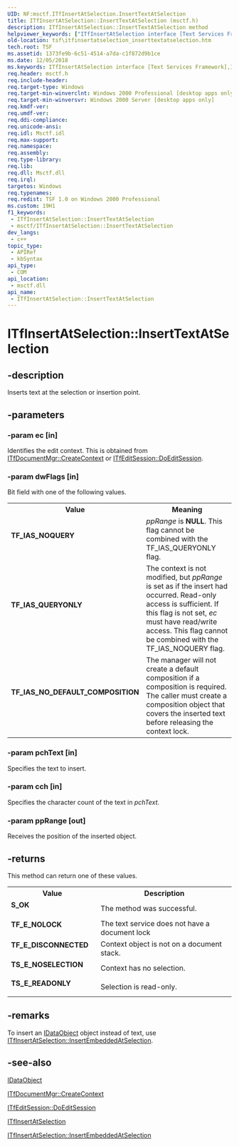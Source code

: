 ```yaml
---
UID: NF:msctf.ITfInsertAtSelection.InsertTextAtSelection
title: ITfInsertAtSelection::InsertTextAtSelection (msctf.h)
description: ITfInsertAtSelection::InsertTextAtSelection method
helpviewer_keywords: ["ITfInsertAtSelection interface [Text Services Framework]","InsertTextAtSelection method","ITfInsertAtSelection.InsertTextAtSelection","ITfInsertAtSelection::InsertTextAtSelection","InsertTextAtSelection","InsertTextAtSelection method [Text Services Framework]","InsertTextAtSelection method [Text Services Framework]","ITfInsertAtSelection interface","TF_IAS_NOQUERY","TF_IAS_NO_DEFAULT_COMPOSITION","TF_IAS_QUERYONLY","_tsf_itfinsertatselection_inserttextatselection_ref","msctf/ITfInsertAtSelection::InsertTextAtSelection","tsf.itfinsertatselection_inserttextatselection"]
old-location: tsf\itfinsertatselection_inserttextatselection.htm
tech.root: TSF
ms.assetid: 1373fe9b-6c51-4514-a7da-c1f872d9b1ce
ms.date: 12/05/2018
ms.keywords: ITfInsertAtSelection interface [Text Services Framework],InsertTextAtSelection method, ITfInsertAtSelection.InsertTextAtSelection, ITfInsertAtSelection::InsertTextAtSelection, InsertTextAtSelection, InsertTextAtSelection method [Text Services Framework], InsertTextAtSelection method [Text Services Framework],ITfInsertAtSelection interface, TF_IAS_NOQUERY, TF_IAS_NO_DEFAULT_COMPOSITION, TF_IAS_QUERYONLY, _tsf_itfinsertatselection_inserttextatselection_ref, msctf/ITfInsertAtSelection::InsertTextAtSelection, tsf.itfinsertatselection_inserttextatselection
req.header: msctf.h
req.include-header: 
req.target-type: Windows
req.target-min-winverclnt: Windows 2000 Professional [desktop apps only]
req.target-min-winversvr: Windows 2000 Server [desktop apps only]
req.kmdf-ver: 
req.umdf-ver: 
req.ddi-compliance: 
req.unicode-ansi: 
req.idl: Msctf.idl
req.max-support: 
req.namespace: 
req.assembly: 
req.type-library: 
req.lib: 
req.dll: Msctf.dll
req.irql: 
targetos: Windows
req.typenames: 
req.redist: TSF 1.0 on Windows 2000 Professional
ms.custom: 19H1
f1_keywords:
 - ITfInsertAtSelection::InsertTextAtSelection
 - msctf/ITfInsertAtSelection::InsertTextAtSelection
dev_langs:
 - c++
topic_type:
 - APIRef
 - kbSyntax
api_type:
 - COM
api_location:
 - msctf.dll
api_name:
 - ITfInsertAtSelection::InsertTextAtSelection
---
```


# ITfInsertAtSelection::InsertTextAtSelection


## -description

Inserts text at the selection or insertion point.

## -parameters

### -param ec [in]

Identifies the edit context. This is obtained from <a href="/windows/desktop/api/msctf/nf-msctf-itfdocumentmgr-createcontext">ITfDocumentMgr::CreateContext</a> or <a href="/windows/desktop/api/msctf/nf-msctf-itfeditsession-doeditsession">ITfEditSession::DoEditSession</a>.

### -param dwFlags [in]

Bit field with one of the following values.

<table>
<tr>
<th>Value</th>
<th>Meaning</th>
</tr>
<tr>
<td width="40%"><a id="TF_IAS_NOQUERY"></a><a id="tf_ias_noquery"></a><dl>
<dt><b>TF_IAS_NOQUERY</b></dt>
</dl>
</td>
<td width="60%">
<i>ppRange</i> is <b>NULL</b>. This flag cannot be combined with the TF_IAS_QUERYONLY flag.

</td>
</tr>
<tr>
<td width="40%"><a id="TF_IAS_QUERYONLY"></a><a id="tf_ias_queryonly"></a><dl>
<dt><b>TF_IAS_QUERYONLY</b></dt>
</dl>
</td>
<td width="60%">
The context is not modified, but <i>ppRange</i> is set as if the insert had occurred. Read-only access is sufficient. If this flag is not set, <i>ec</i> must have read/write access. This flag cannot be combined with the TF_IAS_NOQUERY flag.

</td>
</tr>
<tr>
<td width="40%"><a id="TF_IAS_NO_DEFAULT_COMPOSITION"></a><a id="tf_ias_no_default_composition"></a><dl>
<dt><b>TF_IAS_NO_DEFAULT_COMPOSITION</b></dt>
</dl>
</td>
<td width="60%">
The manager will not create a default composition if a composition is required. The caller must create a composition object that covers the inserted text before releasing the context lock.

</td>
</tr>
</table>

### -param pchText [in]

Specifies the text to insert.

### -param cch [in]

Specifies the character count of the text in <i>pchText</i>.

### -param ppRange [out]

Receives the position of the inserted object.

## -returns

This method can return one of these values.

<table>
<tr>
<th>Value</th>
<th>Description</th>
</tr>
<tr>
<td width="40%">
<dl>
<dt><b>S_OK</b></dt>
</dl>
</td>
<td width="60%">
The method was successful.

</td>
</tr>
<tr>
<td width="40%">
<dl>
<dt><b>TF_E_NOLOCK</b></dt>
</dl>
</td>
<td width="60%">
The text service does not have a document lock

</td>
</tr>
<tr>
<td width="40%">
<dl>
<dt><b>TF_E_DISCONNECTED</b></dt>
</dl>
</td>
<td width="60%">
Context object is not on a document stack.

</td>
</tr>
<tr>
<td width="40%">
<dl>
<dt><b>TS_E_NOSELECTION</b></dt>
</dl>
</td>
<td width="60%">
Context has no selection.

</td>
</tr>
<tr>
<td width="40%">
<dl>
<dt><b>TS_E_READONLY</b></dt>
</dl>
</td>
<td width="60%">
Selection is read-only.

</td>
</tr>
</table>

## -remarks

To insert an <a href="/windows/desktop/api/objidl/nn-objidl-idataobject">IDataObject</a> object instead of text, use <a href="/windows/desktop/api/msctf/nf-msctf-itfinsertatselection-insertembeddedatselection">ITfInsertAtSelection::InsertEmbeddedAtSelection</a>.

## -see-also

<a href="/windows/desktop/api/objidl/nn-objidl-idataobject">IDataObject</a>



<a href="/windows/desktop/api/msctf/nf-msctf-itfdocumentmgr-createcontext">ITfDocumentMgr::CreateContext
      </a>



<a href="/windows/desktop/api/msctf/nf-msctf-itfeditsession-doeditsession">ITfEditSession::DoEditSession
      </a>



<a href="/windows/desktop/api/msctf/nn-msctf-itfinsertatselection">ITfInsertAtSelection
      </a>



<a href="/windows/desktop/api/msctf/nf-msctf-itfinsertatselection-insertembeddedatselection">ITfInsertAtSelection::InsertEmbeddedAtSelection
      </a>

